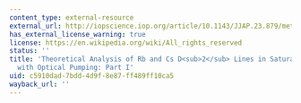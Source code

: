 ```yaml
---
content_type: external-resource
external_url: http://iopscience.iop.org/article/10.1143/JJAP.23.879/meta
has_external_license_warning: true
license: https://en.wikipedia.org/wiki/All_rights_reserved
status: ''
title: 'Theoretical Analysis of Rb and Cs D<sub>2</sub> Lines in Saturation Spectroscopy
  with Optical Pumping: Part I'
uid: c5910dad-7bdd-4d9f-8e87-ff489ff10ca5
wayback_url: ''
---
```

